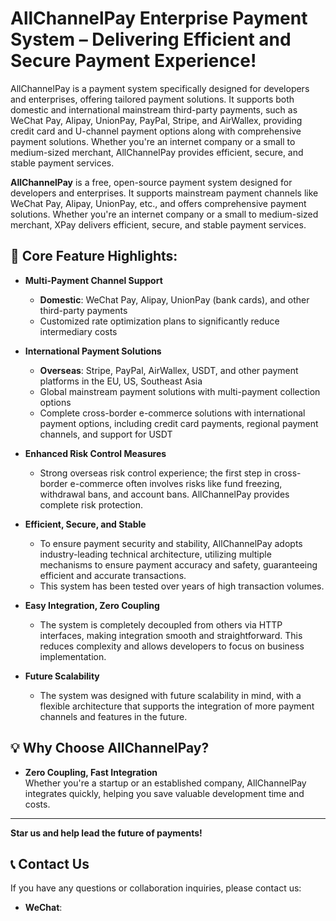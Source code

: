 # **AllChannelPay Enterprise Payment System – Delivering Efficient and Secure Payment Experience!**

AllChannelPay is a payment system specifically designed for developers and enterprises, offering tailored payment solutions. It supports both domestic and international mainstream third-party payments, such as WeChat Pay, Alipay, UnionPay, PayPal, Stripe, and AirWallex, providing credit card and U-channel payment options along with comprehensive payment solutions. Whether you're an internet company or a small to medium-sized merchant, AllChannelPay provides efficient, secure, and stable payment services.

**AllChannelPay** is a free, open-source payment system designed for developers and enterprises. It supports mainstream payment channels like WeChat Pay, Alipay, UnionPay, etc., and offers comprehensive payment solutions. Whether you're an internet company or a small to medium-sized merchant, XPay delivers efficient, secure, and stable payment services.

## 🚀 **Core Feature Highlights:**
- **Multi-Payment Channel Support**  
  - **Domestic**: WeChat Pay, Alipay, UnionPay (bank cards), and other third-party payments  
  - Customized rate optimization plans to significantly reduce intermediary costs

- **International Payment Solutions**  
  - **Overseas**: Stripe, PayPal, AirWallex, USDT, and other payment platforms in the EU, US, Southeast Asia  
  - Global mainstream payment solutions with multi-payment collection options  
  - Complete cross-border e-commerce solutions with international payment options, including credit card payments, regional payment channels, and support for USDT

- **Enhanced Risk Control Measures**  
  - Strong overseas risk control experience; the first step in cross-border e-commerce often involves risks like fund freezing, withdrawal bans, and account bans. AllChannelPay provides complete risk protection.

- **Efficient, Secure, and Stable**  
  - To ensure payment security and stability, AllChannelPay adopts industry-leading technical architecture, utilizing multiple mechanisms to ensure payment accuracy and safety, guaranteeing efficient and accurate transactions.  
  - This system has been tested over years of high transaction volumes.

- **Easy Integration, Zero Coupling**  
  - The system is completely decoupled from others via HTTP interfaces, making integration smooth and straightforward. This reduces complexity and allows developers to focus on business implementation.

- **Future Scalability**  
  - The system was designed with future scalability in mind, with a flexible architecture that supports the integration of more payment channels and features in the future.

## 💡 **Why Choose AllChannelPay?**

- **Zero Coupling, Fast Integration**  
  Whether you're a startup or an established company, AllChannelPay integrates quickly, helping you save valuable development time and costs.

---

**Star us and help lead the future of payments!**

## 📞 **Contact Us**  
If you have any questions or collaboration inquiries, please contact us:  
- **WeChat**:

